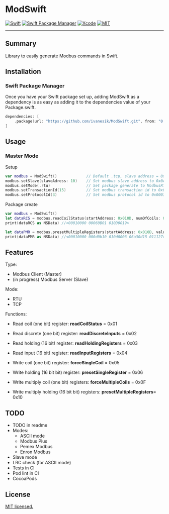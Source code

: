 # ModSwift

[![Swift](https://img.shields.io/badge/Swift->5.0-orange.svg)](https://swift.org)
[![Swift Package Manager](https://img.shields.io/badge/Swift_Package_Manager-compatible-orange?style=flat-square)](https://img.shields.io/badge/Swift_Package_Manager-compatible-orange?style=flat-square)
[![Xcode](https://img.shields.io/badge/Xcode-14.0-blue.svg)](https://developer.apple.com/xcode)
[![MIT](https://img.shields.io/badge/License-MIT-red.svg)](https://opensource.org/licenses/MIT)

---

## Summary

Library to easily generate Modbus commands in Swift.

## Installation

### Swift Package Manager

Once you have your Swift package set up, adding ModSwift as a dependency is as easy as adding it to the dependencies value of your Package.swift.

```swift
dependencies: [
    .package(url: "https://github.com/ivanesik/ModSwift.git", from: "0.0.1")
]
```

## Usage

### Master Mode

Setup

```swift
var modbus = ModSwift()             // Default .tcp, slave address = 0x00
modbus.setSlave(slaveAdress: 10)    // Set modbus slave address to 0x0A
modbus.setMode(.rtu)                // Set package generate to ModbusRTU mode
modbus.setTransactionId(15)         // Set modbus transaction id to 0x000E (just in .tcp mode)
modbus.setProtocolId(3)             // Set modbus protocol id to 0x0003 (just in .tcp mode)
```

Package create

```swift
var modbus = ModSwift()
let dataRCS = modbus.readCoilStatus(startAddress: 0x010D, numOfCoils: 0x0019)
print(dataRCS as NSData) //<00010000 00060B01 010D0019>

let dataPMR = modbus.presetMultipleRegisters(startAddress: 0x010D, values: [0xA30D, 0x1501, 0x1127])
print(dataPMR as NSData) //<00010000 000d0b10 010d0003 06a30d15 011127>
```

## Features

Type:

- Modbus Client (Master)
- (in progress) Modbus Server (Slave)

Mode:

- RTU
- TCP

Functions:

- Read coil (one bit) register: **readCoilStatus** = 0x01
- Read discrete (one bit) register: **readDiscreteInputs** = 0x02
- Read holding (16 bit) register: **readHoldingRegisters** = 0x03
- Read input (16 bit) register: **readInputRegisters** = 0x04

- Write coil (one bit) register: **forceSingleCoil** = 0x05
- Write holding (16 bit bit) register: **presetSingleRegister** = 0x06

- Write multiply coil (one bit) registers: **forceMultipleCoils** = 0x0F
- Write multiply holding (16 bit bit) registers: **presetMultipleRegisters**= 0x10

## TODO

- TODO in readme
- Modes:
  - ASCII mode
  - Modbus Plus
  - Pemex Modbus
  - Enron Modbus
- Slave mode
- LRC check (for ASCII mode)
- Tests in CI
- Pod lint in CI
- CocoaPods

## License

[MIT licensed.](LICENSE)
